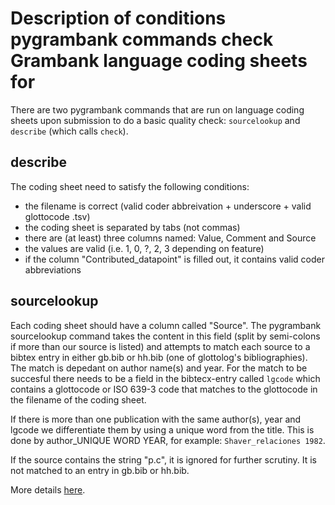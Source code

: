 # Description of conditions pygrambank commands check Grambank language coding sheets for

There are two pygrambank commands that are run on language coding sheets upon submission to do a basic quality check: `sourcelookup` and `describe` (which calls `check`).

## describe
The coding sheet need to satisfy the following conditions:

* the filename is correct (valid coder abbreivation + underscore + valid glottocode .tsv)
* the coding sheet is separated by tabs (not commas)
* there are (at least) three columns named: Value, Comment and Source
* the values are valid (i.e. 1, 0, ?, 2, 3 depending on feature)
* if the column "Contributed_datapoint" is filled out, it contains valid coder abbreviations

## sourcelookup
Each coding sheet should have a column called "Source". The pygrambank sourcelookup command takes the content in this field (split by semi-colons if more than our source is listed) and attempts to match each source to a bibtex entry in either gb.bib or hh.bib (one of glottolog's bibliographies). The match is depedant on author name(s) and year. For the match to be succesful there needs to be a field in the bibtecx-entry called `lgcode` which contains a glottocode or ISO 639-3 code that matches to the glottocode in the filename of the coding sheet.

If there is more than one publication with the same author(s), year and lgcode we differentiate them by using a unique word from the title. This is done by author_UNIQUE WORD YEAR, for example: `Shaver_relaciones 1982`. 

If the source contains the string "p.c", it is ignored for further scrutiny. It is not matched to an entry in gb.bib or hh.bib.

More details [here](https://github.com/grambank/grambank/wiki/Referencing-sources-in-Grambank).
